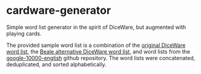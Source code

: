# cardware-generator
Simple word list generator in the spirit of DiceWare, but augmented with playing cards.

The provided sample word list is a combination of the [original DiceWare word list](http://world.std.com/~reinhold/diceware.wordlist.asc), the [Beale alternative DiceWare word list](http://world.std.com/~reinhold/beale.wordlist.asc), and word lists from the [google-10000-english](https://github.com/first20hours/google-10000-english) github repository.  The word lists were concatenated, deduplicated, and sorted alphabetically.
